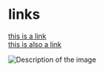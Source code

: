 # links
[this is a link](https://brainlos.github.io/option-1/)
<br>
[this is also a link](https://brainlos.github.io/option-2/)

<img src="C:\Users\janak\Pictures\skibidi.jpg" alt="Description of the image">
